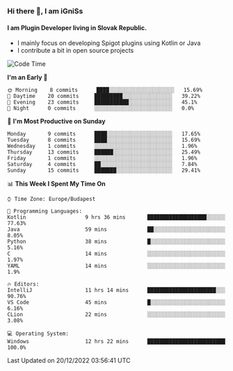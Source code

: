 ### Hi there 👋, I am iGniSs

#### I am Plugin Developer living in Slovak Republic.
- I mainly focus on developing Spigot plugins using Kotlin or Java
- I contribute a bit in open source projects

<!--START_SECTION:waka-->
![Code Time](http://img.shields.io/badge/Code%20Time-993%20hrs%2041%20mins-blue)

**I'm an Early 🐤** 

```text
🌞 Morning    8 commits      ████░░░░░░░░░░░░░░░░░░░░░   15.69% 
🌆 Daytime    20 commits     █████████░░░░░░░░░░░░░░░░   39.22% 
🌃 Evening    23 commits     ███████████░░░░░░░░░░░░░░   45.1% 
🌙 Night      0 commits      ░░░░░░░░░░░░░░░░░░░░░░░░░   0.0%

```
📅 **I'm Most Productive on Sunday** 

```text
Monday       9 commits      ████░░░░░░░░░░░░░░░░░░░░░   17.65% 
Tuesday      8 commits      ████░░░░░░░░░░░░░░░░░░░░░   15.69% 
Wednesday    1 commits      ░░░░░░░░░░░░░░░░░░░░░░░░░   1.96% 
Thursday     13 commits     ██████░░░░░░░░░░░░░░░░░░░   25.49% 
Friday       1 commits      ░░░░░░░░░░░░░░░░░░░░░░░░░   1.96% 
Saturday     4 commits      ██░░░░░░░░░░░░░░░░░░░░░░░   7.84% 
Sunday       15 commits     ███████░░░░░░░░░░░░░░░░░░   29.41%

```


📊 **This Week I Spent My Time On** 

```text
⌚︎ Time Zone: Europe/Budapest

💬 Programming Languages: 
Kotlin                   9 hrs 36 mins       ███████████████████░░░░░░   77.63% 
Java                     59 mins             ██░░░░░░░░░░░░░░░░░░░░░░░   8.05% 
Python                   38 mins             █░░░░░░░░░░░░░░░░░░░░░░░░   5.16% 
C                        14 mins             ░░░░░░░░░░░░░░░░░░░░░░░░░   1.97% 
YAML                     14 mins             ░░░░░░░░░░░░░░░░░░░░░░░░░   1.9%

🔥 Editors: 
IntelliJ                 11 hrs 14 mins      ██████████████████████░░░   90.76% 
VS Code                  45 mins             █░░░░░░░░░░░░░░░░░░░░░░░░   6.16% 
CLion                    22 mins             ░░░░░░░░░░░░░░░░░░░░░░░░░   3.08%

💻 Operating System: 
Windows                  12 hrs 22 mins      █████████████████████████   100.0%

```


 Last Updated on 20/12/2022 03:56:41 UTC
<!--END_SECTION:waka-->